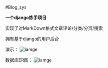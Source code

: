 #Blog_sys

**一个django练手项目**

实现了对MarkDown格式文章评论/分类/分页/搜索

拥有基于django的用户后台

演示：
    ![iamge](https://github.com/XD-null/Blog_sys/blob/class-based/Readme/test.gif)
    
    
数据库ER图：
    ![iamge](https://github.com/XD-null/Blog_sys/blob/class-based/Readme/ER.png)